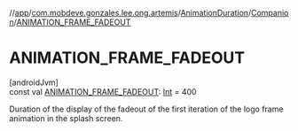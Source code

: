 //[app](../../../../index.md)/[com.mobdeve.gonzales.lee.ong.artemis](../../index.md)/[AnimationDuration](../index.md)/[Companion](index.md)/[ANIMATION_FRAME_FADEOUT](-a-n-i-m-a-t-i-o-n_-f-r-a-m-e_-f-a-d-e-o-u-t.md)

# ANIMATION_FRAME_FADEOUT

[androidJvm]\
const val [ANIMATION_FRAME_FADEOUT](-a-n-i-m-a-t-i-o-n_-f-r-a-m-e_-f-a-d-e-o-u-t.md): [Int](https://kotlinlang.org/api/latest/jvm/stdlib/kotlin/-int/index.html) = 400

Duration of the display of the fadeout of the first iteration of the logo frame animation in the splash screen.
